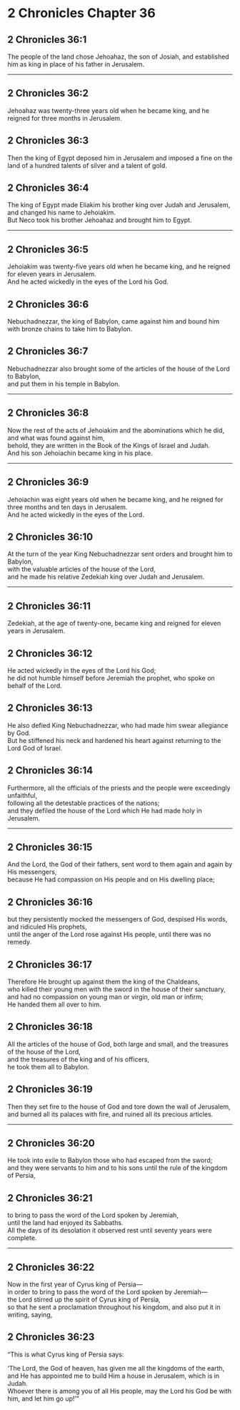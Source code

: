 # 2 Chronicles Chapter 36

## 2 Chronicles 36:1

The people of the land chose Jehoahaz, the son of Josiah, and established him as king in place of his father in Jerusalem.

---

## 2 Chronicles 36:2

Jehoahaz was twenty-three years old when he became king, and he reigned for three months in Jerusalem.

## 2 Chronicles 36:3

Then the king of Egypt deposed him in Jerusalem and imposed a fine on the land of a hundred talents of silver and a talent of gold.

## 2 Chronicles 36:4

The king of Egypt made Eliakim his brother king over Judah and Jerusalem, and changed his name to Jehoiakim.  
But Neco took his brother Jehoahaz and brought him to Egypt.

---

## 2 Chronicles 36:5

Jehoiakim was twenty-five years old when he became king, and he reigned for eleven years in Jerusalem.  
And he acted wickedly in the eyes of the Lord his God.

## 2 Chronicles 36:6

Nebuchadnezzar, the king of Babylon, came against him and bound him with bronze chains to take him to Babylon.

## 2 Chronicles 36:7

Nebuchadnezzar also brought some of the articles of the house of the Lord to Babylon,  
and put them in his temple in Babylon.

---

## 2 Chronicles 36:8

Now the rest of the acts of Jehoiakim and the abominations which he did, and what was found against him,  
behold, they are written in the Book of the Kings of Israel and Judah.  
And his son Jehoiachin became king in his place.

---

## 2 Chronicles 36:9

Jehoiachin was eight years old when he became king, and he reigned for three months and ten days in Jerusalem.  
And he acted wickedly in the eyes of the Lord.

## 2 Chronicles 36:10

At the turn of the year King Nebuchadnezzar sent orders and brought him to Babylon,  
with the valuable articles of the house of the Lord,  
and he made his relative Zedekiah king over Judah and Jerusalem.

---

## 2 Chronicles 36:11

Zedekiah, at the age of twenty-one, became king and reigned for eleven years in Jerusalem.

## 2 Chronicles 36:12

He acted wickedly in the eyes of the Lord his God;  
he did not humble himself before Jeremiah the prophet, who spoke on behalf of the Lord.

## 2 Chronicles 36:13

He also defied King Nebuchadnezzar, who had made him swear allegiance by God.  
But he stiffened his neck and hardened his heart against returning to the Lord God of Israel.

## 2 Chronicles 36:14

Furthermore, all the officials of the priests and the people were exceedingly unfaithful,  
following all the detestable practices of the nations;  
and they defiled the house of the Lord which He had made holy in Jerusalem.

---

## 2 Chronicles 36:15

And the Lord, the God of their fathers, sent word to them again and again by His messengers,  
because He had compassion on His people and on His dwelling place;

## 2 Chronicles 36:16

but they persistently mocked the messengers of God, despised His words, and ridiculed His prophets,  
until the anger of the Lord rose against His people, until there was no remedy.

## 2 Chronicles 36:17

Therefore He brought up against them the king of the Chaldeans,  
who killed their young men with the sword in the house of their sanctuary,  
and had no compassion on young man or virgin, old man or infirm;  
He handed them all over to him.

## 2 Chronicles 36:18

All the articles of the house of God, both large and small, and the treasures of the house of the Lord,  
and the treasures of the king and of his officers,  
he took them all to Babylon.

## 2 Chronicles 36:19

Then they set fire to the house of God and tore down the wall of Jerusalem,  
and burned all its palaces with fire, and ruined all its precious articles.

---

## 2 Chronicles 36:20

He took into exile to Babylon those who had escaped from the sword;  
and they were servants to him and to his sons until the rule of the kingdom of Persia,

## 2 Chronicles 36:21

to bring to pass the word of the Lord spoken by Jeremiah,  
until the land had enjoyed its Sabbaths.  
All the days of its desolation it observed rest until seventy years were complete.

---

## 2 Chronicles 36:22

Now in the first year of Cyrus king of Persia—  
in order to bring to pass the word of the Lord spoken by Jeremiah—  
the Lord stirred up the spirit of Cyrus king of Persia,  
so that he sent a proclamation throughout his kingdom, and also put it in writing, saying,

## 2 Chronicles 36:23

“This is what Cyrus king of Persia says:

‘The Lord, the God of heaven, has given me all the kingdoms of the earth,  
and He has appointed me to build Him a house in Jerusalem, which is in Judah.  
Whoever there is among you of all His people, may the Lord his God be with him, and let him go up!’”
